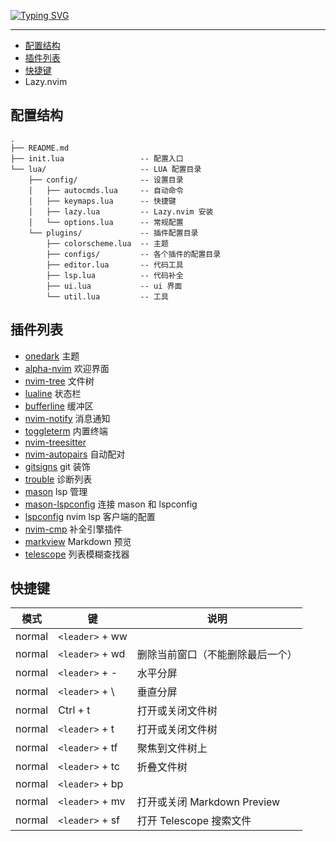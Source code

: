 [![Typing SVG](https://readme-typing-svg.demolab.com?font=Fira+Code&size=30&pause=1000&color=000000&center=true%C2%A0%E7%9C%9F&vCenter=false%C2%A0%E5%81%87&repeat=true%C2%A0%E7%9C%9F&random=false%C2%A0%E5%81%87&width=435&lines=NVIM)](https://git.io/typing-svg)

---

<!-- markdown-toc GitLab -->

- [配置结构](#配置结构)
- [插件列表](#插件列表)
- [快捷键](#快捷键)
- Lazy.nvim

<!-- markdown-toc -->


## 配置结构

```dir
.
├── README.md
├── init.lua                 -- 配置入口
└── lua/                     -- LUA 配置目录
    ├── config/              -- 设置目录
    │   ├── autocmds.lua     -- 自动命令
    │   ├── keymaps.lua      -- 快捷键
    │   ├── lazy.lua         -- Lazy.nvim 安装
    │   └── options.lua      -- 常规配置
    └── plugins/             -- 插件配置目录
        ├── colorscheme.lua  -- 主题
        ├── configs/         -- 各个插件的配置目录
        ├── editor.lua       -- 代码工具
        ├── lsp.lua          -- 代码补全
        ├── ui.lua           -- ui 界面
        └── util.lua         -- 工具
```

## 插件列表

- [onedark](https://github.com/navarasu/onedark.nvim) 主题
- [alpha-nvim](https://github.com/goolord/alpha-nvim) 欢迎界面
- [nvim-tree](https://github.com/nvim-tree/nvim-tree.lua) 文件树
- [lualine](https://github.com/nvim-lualine/lualine.nvim) 状态栏
- [bufferline](https://github.com/akinsho/bufferline.nvim) 缓冲区
- [nvim-notify](https://github.com/rcarriga/nvim-notify) 消息通知
- [toggleterm](https://github.com/akinsho/toggleterm.nvim) 内置终端
- [nvim-treesitter](https://github.com/nvim-treesitter/nvim-treesitter)
- [nvim-autopairs](https://github.com/windwp/nvim-autopairs) 自动配对
- [gitsigns](https://github.com/lewis6991/gitsigns.nvim) git 装饰
- [trouble](https://github.com/folke/trouble.nvim) 诊断列表
- [mason](https://github.com/williamboman/mason.nvim) lsp 管理
- [mason-lspconfig](https://github.com/williamboman/mason-lspconfig.nvim) 连接 mason 和 lspconfig
- [lspconfig](https://github.com/neovim/nvim-lspconfig) nvim lsp 客户端的配置
- [nvim-cmp](https://github.com/hrsh7th/nvim-cmp) 补全引擎插件
- [markview](https://github.com/OXY2DEV/markview.nvim) Markdown 预览
- [telescope](https://github.com/nvim-telescope/telescope.nvim) 列表模糊查找器

## 快捷键

| 模式   | 键                 | 说明 |
| ------ | ------------------ | ---- |
| normal | `<leader>` + ww |   |
| normal | `<leader>` + wd | 删除当前窗口（不能删除最后一个） |
| normal | `<leader>` + -  | 水平分屏 |
| normal | `<leader>` + \  | 垂直分屏 |
| normal | Ctrl + t  | 打开或关闭文件树 |
| normal | `<leader>` + t | 打开或关闭文件树 |
| normal | `<leader>` + tf | 聚焦到文件树上 |
| normal | `<leader>` + tc | 折叠文件树 |
| normal | `<leader>` + bp |  |
| normal | `<leader>` + mv | 打开或关闭 Markdown Preview |
| normal | `<leader>` + sf | 打开 Telescope 搜索文件 |
